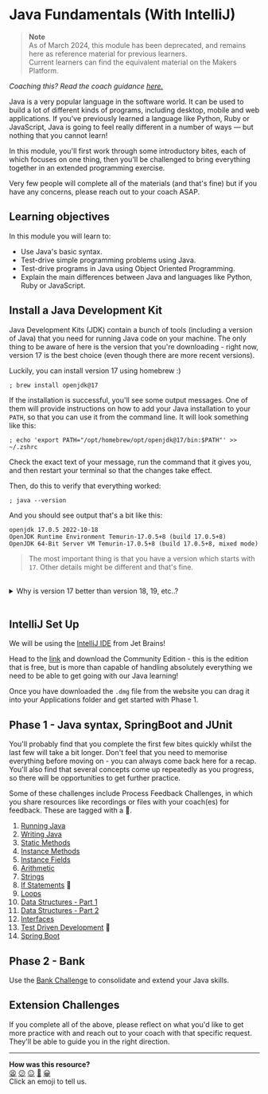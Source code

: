 # Java Fundamentals (With IntelliJ)

> **Note**  
> As of March 2024, this module has been deprecated, and remains here as reference material for previous learners.  
> Current learners can find the equivalent material on the Makers Platform.

_Coaching this? Read the coach guidance
[here.](https://github.com/makersacademy/slug/blob/main/materials/universe/language_intros/challenges/java_fundamentals_with_intellij/HOW_TO_COACH.x.md)_

Java is a very popular language in the software world. It can be used to build 
a lot of different kinds of programs, including desktop, mobile and web 
applications. If you've previously learned a language like Python, Ruby or 
JavaScript, Java is going to feel really different in a number of ways — but 
nothing that you cannot learn!

In this module, you'll first work through some introductory bites, each of 
which focuses on one thing, then you'll be challenged to bring everything 
together in an extended programming exercise.

Very few people will complete all of the materials (and that's fine) but if 
you have any concerns, please reach out to your coach ASAP.

## Learning objectives

In this module you will learn to:

* Use Java's basic syntax.
* Test-drive simple programming problems using Java.
* Test-drive programs in Java using Object Oriented Programming.
* Explain the main differences between Java and languages like Python, Ruby or 
JavaScript.

## Install a Java Development Kit

Java Development Kits (JDK) contain a bunch of tools (including a version of 
Java) that you need for running Java code on your machine. The only thing to be 
aware of here is the version that you're downloading - right now, version 17 
is the best choice (even though there are more recent versions).

Luckily, you can install version 17 using homebrew :)

```shell
; brew install openjdk@17
```

If the installation is successful, you'll see some output messages. One of them
will provide instructions on how to add your Java installation to your `PATH`, 
so that you can use it from the command line. It will look something like this:

```shell
; echo 'export PATH="/opt/homebrew/opt/openjdk@17/bin:$PATH"' >> ~/.zshrc
```

Check the exact text of your message, run the command that it gives you, and 
then restart your terminal so that the changes take effect.

Then, do this to verify that everything worked:

```shell
; java --version
```

And you should see output that's a bit like this:

```shell
openjdk 17.0.5 2022-10-18
OpenJDK Runtime Environment Temurin-17.0.5+8 (build 17.0.5+8)
OpenJDK 64-Bit Server VM Temurin-17.0.5+8 (build 17.0.5+8, mixed mode)
```

>  The most important thing is that you have a version which starts with `17`. Other details might be different and that's fine.
<br>
<details>
  <summary>Why is version 17 better than version 18, 19, etc..?</summary>
  <p>
    There are newer versions than 17, so why not use them? Java versions are a bit unusual in that they are not all intended for long term support (LTS). Some versions are sort of temporary and will stop being updated sooner than others. The table below shows that 17 is the most recent version LTS version.
  </p>
    <table>
      <tr>
        <th>Version</th>
        <th>Release</th>
        <th>End Of Active Support</th>
      </tr>
      <tr>
        <td>21</td>
        <td>19 Sept 2023</td>
        <td>March 2024</td>
      </tr>
      <tr>
        <td>20</td>
        <td>21 March 2023</td>
        <td>19 Sept 2023</td>
      </tr>
      <tr>
        <td>19</td>
        <td>20 Sept 2022</td>
        <td>21 March 2023</td>
      </tr>
      <tr>
        <td>18</td>
        <td>22 March 2022</td>
        <td>19 Sept 2023</td>
      </tr>
      <tr style="background: green">
        <td>17</td>
        <td>14 Sept 2021</td>
        <td>30 Sept 2029</td>
      </tr>
    </table>
</details>
<br>

## IntelliJ Set Up

We will be using the [IntelliJ IDE](https://www.jetbrains.com/idea/) from Jet Brains! 

Head to the [link](https://www.jetbrains.com/idea/download/#section=mac) and download the Community Edition - this is the edition that is free, but is more than capable of handling absolutely everything we need to be able to get going with our Java learning!

Once you have downloaded the `.dmg` file from the website you can drag it into your Applications folder and get started with Phase 1.

## Phase 1 - Java syntax, SpringBoot and JUnit

You'll probably find that you complete the first few bites quickly whilst the last few will take a bit longer. Don't feel that you need to memorise everything before moving on - you can always come back here for a recap. You'll also find that several concepts come up repeatedly as you progress, so there will be opportunities to get further practice.

Some of these challenges include Process Feedback Challenges, in which you share
resources like recordings or files with your coach(es) for feedback. These are
tagged with a :satellite:.

1. [Running Java](./bites/01_running_java_bite.md)
2. [Writing Java](./bites/02_writing_java_bite.md)
3. [Static Methods](./bites/03_static_methods_bite.md)
4. [Instance Methods](./bites/04_instance_methods_bite.md)
5. [Instance Fields](./bites/05_instance_fields_bite.md)
6. [Arithmetic](./bites/06_arithmetic_bite.md)
7. [Strings](./bites/07_strings_bite.md)
8. [If Statements](./bites/08_ifs_bite.md) :satellite:
9. [Loops](./bites/09_loops_bite.md)
10. [Data Structures - Part 1](./bites/10_data_structures_1_bite.md)
11. [Data Structures - Part 2](./bites/11_data_structures_2_bite.md)
12. [Interfaces](./bites/12_interfaces_bite.md)
13. [Test Driven Development](./bites/13_tdd_bite.md) :satellite:
14. [Spring Boot](./bites/14_spring_boot_bite.md)

## Phase 2 - Bank

Use the [Bank Challenge](./fizzbuzz_and_bank/02_bank.md) to consolidate and extend your Java skills.

## Extension Challenges

If you complete all of the above, please reflect on what you'd like to get more practice with and reach out to your coach with that specific request. They'll be able to guide you in the right direction.


<!-- BEGIN GENERATED SECTION DO NOT EDIT -->

---

**How was this resource?**  
[😫](https://airtable.com/shrUJ3t7KLMqVRFKR?prefill_Repository=makersacademy%2Fjava-fundamentals-with-intellij&prefill_File=README.md&prefill_Sentiment=😫) [😕](https://airtable.com/shrUJ3t7KLMqVRFKR?prefill_Repository=makersacademy%2Fjava-fundamentals-with-intellij&prefill_File=README.md&prefill_Sentiment=😕) [😐](https://airtable.com/shrUJ3t7KLMqVRFKR?prefill_Repository=makersacademy%2Fjava-fundamentals-with-intellij&prefill_File=README.md&prefill_Sentiment=😐) [🙂](https://airtable.com/shrUJ3t7KLMqVRFKR?prefill_Repository=makersacademy%2Fjava-fundamentals-with-intellij&prefill_File=README.md&prefill_Sentiment=🙂) [😀](https://airtable.com/shrUJ3t7KLMqVRFKR?prefill_Repository=makersacademy%2Fjava-fundamentals-with-intellij&prefill_File=README.md&prefill_Sentiment=😀)  
Click an emoji to tell us.

<!-- END GENERATED SECTION DO NOT EDIT -->
